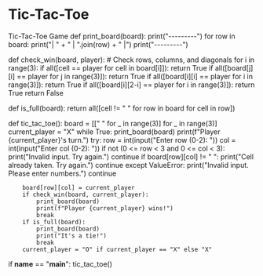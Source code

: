 # Tic-Tac-Toe
Tic-Tac-Toe Game
def print_board(board):
    print("---------")
    for row in board:
        print("| " + " | ".join(row) + " |")
    print("---------")

def check_win(board, player):
    # Check rows, columns, and diagonals
    for i in range(3):
        if all([cell == player for cell in board[i]]):
            return True
        if all([board[j][i] == player for j in range(3)]):
            return True
    if all([board[i][i] == player for i in range(3)]):
        return True
    if all([board[i][2-i] == player for i in range(3)]):
        return True
    return False

def is_full(board):
    return all([cell != " " for row in board for cell in row])

def tic_tac_toe():
    board = [[" " for _ in range(3)] for _ in range(3)]
    current_player = "X"
    while True:
        print_board(board)
        print(f"Player {current_player}'s turn.")
        try:
            row = int(input("Enter row (0-2): "))
            col = int(input("Enter col (0-2): "))
            if not (0 <= row < 3 and 0 <= col < 3):
                print("Invalid input. Try again.")
                continue
            if board[row][col] != " ":
                print("Cell already taken. Try again.")
                continue
        except ValueError:
            print("Invalid input. Please enter numbers.")
            continue

        board[row][col] = current_player
        if check_win(board, current_player):
            print_board(board)
            print(f"Player {current_player} wins!")
            break
        if is_full(board):
            print_board(board)
            print("It's a tie!")
            break
        current_player = "O" if current_player == "X" else "X"

if __name__ == "__main__":
    tic_tac_toe()

